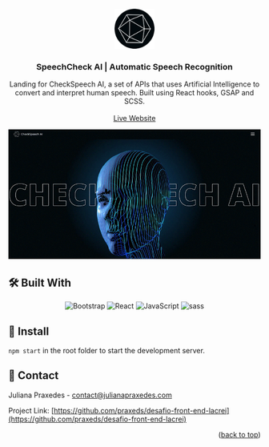 <div id="top"></div>
<!-- PROJECT LOGO -->
<br />
<div align="center">
  <a href="checkspeech-ai-react.vercel.app/">
    <img src="public/favicon.png" alt="Logo" width="80" height="80">
  </a>

  <h3 align="center">SpeechCheck AI | Automatic Speech Recognition</h3>

  <p align="center">
    Landing for CheckSpeech AI, a set of APIs that uses Artificial Intelligence to convert and interpret human speech. Built using React hooks, GSAP and SCSS.
    <br />
    <br />
    <a href="checkspeech-ai-react.vercel.app/">Live Website</a>
  </p>
</div>

![header](public/assets/header.gif)

<!-- Built With -->
## 🛠️ Built With
<div align='center'>
    <img src='https://img.shields.io/badge/Bootstrap-blue?style=for-the-badge&logo=bootstrap&logoColor=white' alt='Bootstrap'>
    <img src='https://img.shields.io/badge/react-%2320232a.svg?style=for-the-badge&logo=react&logoColor=%2361DAFB' alt='React'>
    <img src='https://img.shields.io/badge/javascript-yellow.svg?style=for-the-badge&logo=javascript&logoColor=white' alt='JavaScript'>
    <img src='https://img.shields.io/badge/sass-magenta.svg?style=for-the-badge&logo=sass&logoColor=white' alt='sass'>
</div>

<!-- Install -->
## 🚀 Install

`npm start` in the root folder to start the development server.

<!-- CONTACT -->
## 📩 Contact

Juliana Praxedes - contact@julianapraxedes.com

Project Link: [https://github.com/praxeds/desafio-front-end-lacrei](https://github.com/praxeds/desafio-front-end-lacrei)

<p align="right">(<a href="#top">back to top</a>)</p>
